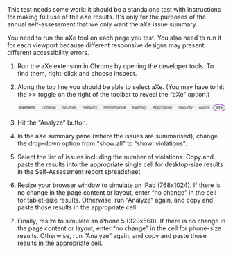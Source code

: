 <div class="ed">This test needs some work: it should be a standalone test with instructions for making full use of the aXe results. It's only for the purposes of the annual self-assessment that we only want the aXe issue summary.</div> 

You need to run the aXe tool on each page you test. You also need to run it for each viewport because different responsive designs may present different accessibility errors.

1. Run the aXe extension in Chrome by opening the developer tools. To find them, right-click and choose inspect. 

2. Along the top line you should be able to select aXe. (You may have to hit the &gt;&gt; toggle on the right of the toolbar to reveal the “aXe” option.)

	![Screenshot showing location of aXe extension in Chrome](/assets/img/aXe-button.jpg) 

3. Hit the “Analyze” button. 

4. In the aXe summary pane (where the issues are summarised), change the drop-down option from “show:all” to “show: violations”.

5. Select the list of issues including the number of violations. Copy and paste the results into the appropriate single cell for desktop-size results in the Self-Assessment report spreadsheet. 

6. Resize your browser window to simulate an iPad (768x1024). If there is no change in the page content or layout, enter “no change” in the cell for tablet-size results. Otherwise, run “Analyze” again, and copy and paste those results in the appropriate cell.

7. Finally, resize to simulate an iPhone 5 (320x568). If there is no change in the page content or layout, enter “no change” in the cell for phone-size results. Otherwise, run “Analyze” again, and copy and paste those results in the appropriate cell.